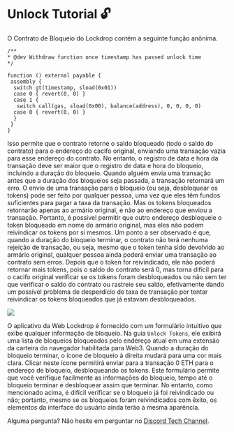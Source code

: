 # Unlock Tutorial 🔓

O Contrato de Bloqueio do Lockdrop contém a seguinte função anônima.

```text
/**
* @dev Withdraw function once timestamp has passed unlock time
*/

function () external payable {
 assembly {
  switch gt(timestamp, sload(0x01))
  case 0 { revert(0, 0) }
  case 1 {
   switch call(gas, sload(0x00), balance(address), 0, 0, 0, 0)
  case 0 { revert(0, 0) }
  }
 }
}
```

Isso permite que o contrato retorne o saldo bloqueado \(todo o saldo do contrato\) para o endereço do cacifo original, enviando uma transação vazia para esse endereço do contrato. No entanto, o registro de data e hora da transação deve ser maior que o registro de data e hora do bloqueio, incluindo a duração do bloqueio. Quando alguém envia uma transação antes que a duração dos bloqueios seja passada, a transação retornará um erro. O envio de uma transação para o bloqueio \(ou seja, desbloquear os tokens\) pode ser feito por qualquer pessoa, uma vez que eles têm fundos suficientes para pagar a taxa da transação. Mas os tokens bloqueados retornarão apenas ao armário original, e não ao endereço que enviou a transação. Portanto, é possível permitir que outro endereço desbloqueie o token bloqueado em nome do armário original, mas eles não podem reivindicar os tokens por si mesmos. Um ponto a ser observado é que, quando a duração do bloqueio terminar, o contrato não terá nenhuma rejeição de transação, ou seja, mesmo que o token tenha sido devolvido ao armário original, qualquer pessoa ainda poderá enviar uma transação ao contrato sem erros. Depois que o token for reivindicado, ele não poderá retornar mais tokens, pois o saldo do contrato será 0, mas torna difícil para o cacifo original verificar se os tokens foram desbloqueados ou não sem ter que verificar o saldo do contrato ou rastreie seu saldo, efetivamente dando um possível problema de desperdício de taxa de transação por tentar reivindicar os tokens bloqueados que já estavam desbloqueados.

![](../.gitbook/assets/sukurnshotto-2020-05-31-191620png.png)

O aplicativo da Web Lockdrop é fornecido com um formulário intuitivo que exibe qualquer informação de bloqueio. Na guia `Unlock Tokens`, ele exibirá uma lista de bloqueios bloqueados pelo endereço atual em uma extensão da carteira do navegador habilitada para Web3. Quando a duração do bloqueio terminar, o ícone de bloqueio à direita mudará para uma cor mais clara. Clicar neste ícone permitirá enviar para a transação 0 ETH para o endereço de bloqueio, desbloqueando os tokens. Este formulário permite que você verifique facilmente as informações do bloqueio, tempo até o bloqueio terminar e desbloquear assim que terminar. No entanto, como mencionado acima, é difícil verificar se o bloqueio já foi reivindicado ou não; portanto, mesmo se os bloqueios foram reivindicados com êxito, os elementos da interface do usuário ainda terão a mesma aparência.

Alguma pergunta? Não hesite em perguntar no [Discord Tech Channel](https://discord.gg/Z3nC9U4).

